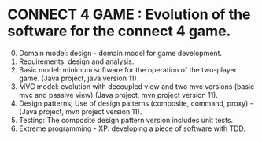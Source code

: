 CONNECT 4 GAME : Evolution of the software for the connect 4 game. 
=====================================================================
0. Domain model: design - domain model for game development.
0. Requirements: design and analysis.
1. Basic model: minimum software for the operation of the two-player game. (Java project, java version 11)
2. MVC model: evolution with decoupled view and two mvc versions (basic mvc and passive view) (Java project, mvn project version 11).
3. Design patterns; Use of design patterns (composite, command, proxy) - (Java project, mvn project version 11).
4. Testing: The composite design pattern version includes unit tests.
5. Extreme programming - XP: developing a piece of software with TDD.